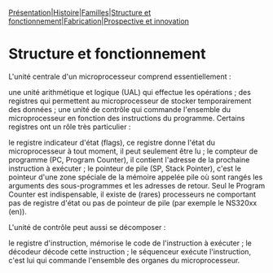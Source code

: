 [Présentation](index.md)|[Histoire](histoire.md)|[Familles](famille.md)|[Structure et fonctionnement](fonctionnement.md)|[Fabrication](fabrication.md)|[Prospective et innovation](innovation.md)

<h1>Structure et fonctionnement</h1>

L'unité centrale d'un microprocesseur comprend essentiellement :

une unité arithmétique et logique (UAL) qui effectue les opérations ;
des registres qui permettent au microprocesseur de stocker temporairement des données ;
une unité de contrôle qui commande l'ensemble du microprocesseur en fonction des instructions du programme.
Certains registres ont un rôle très particulier :

le registre indicateur d'état (flags), ce registre donne l'état du microprocesseur à tout moment, il peut seulement être lu ;
le compteur de programme (PC, Program Counter), il contient l'adresse de la prochaine instruction à exécuter ;
le pointeur de pile (SP, Stack Pointer), c'est le pointeur d'une zone spéciale de la mémoire appelée pile où sont rangés les arguments des sous-programmes et les adresses de retour.
Seul le Program Counter est indispensable, il existe de (rares) processeurs ne comportant pas de registre d'état ou pas de pointeur de pile (par exemple le NS320xx (en)).

L'unité de contrôle peut aussi se décomposer :

le registre d'instruction, mémorise le code de l'instruction à exécuter ;
le décodeur décode cette instruction ;
le séquenceur exécute l'instruction, c'est lui qui commande l'ensemble des organes du microprocesseur.
